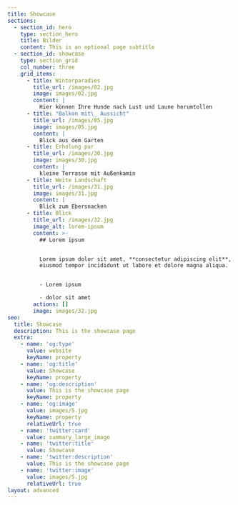 ```yaml
---
title: Showcase
sections:
  - section_id: hero
    type: section_hero
    title: Bilder
    content: This is an optional page subtitle
  - section_id: showcase
    type: section_grid
    col_number: three
    grid_items:
      - title: Winterparadies
        title_url: /images/02.jpg
        image: images/02.jpg
        content: |
          Hier können Ihre Hunde nach Lust und Laune herumtollen
      - title: "Balkon mit\_ Aussicht"
        title_url: /images/05.jpg
        image: images/05.jpg
        content: |
          Blick aus dem Garten
      - title: Erholung pur
        title_url: /images/30.jpg
        image: images/30.jpg
        content: |
          kleine Terrasse mit Außenkamin
      - title: Weite Landschaft
        title_url: /images/31.jpg
        image: images/31.jpg
        content: |
          Blick zum Ebersnacken
      - title: Blick
        title_url: /images/32.jpg
        image_alt: lorem-ipsum
        content: >-
          ## Lorem ipsum


          Lorem ipsum dolor sit amet, **consectetur adipiscing elit**, sed do
          eiusmod tempor incididunt ut labore et dolore magna aliqua.


          - Lorem ipsum

          - dolor sit amet
        actions: []
        image: images/32.jpg
seo:
  title: Showcase
  description: This is the showcase page
  extra:
    - name: 'og:type'
      value: website
      keyName: property
    - name: 'og:title'
      value: Showcase
      keyName: property
    - name: 'og:description'
      value: This is the showcase page
      keyName: property
    - name: 'og:image'
      value: images/5.jpg
      keyName: property
      relativeUrl: true
    - name: 'twitter:card'
      value: summary_large_image
    - name: 'twitter:title'
      value: Showcase
    - name: 'twitter:description'
      value: This is the showcase page
    - name: 'twitter:image'
      value: images/5.jpg
      relativeUrl: true
layout: advanced
---
```

